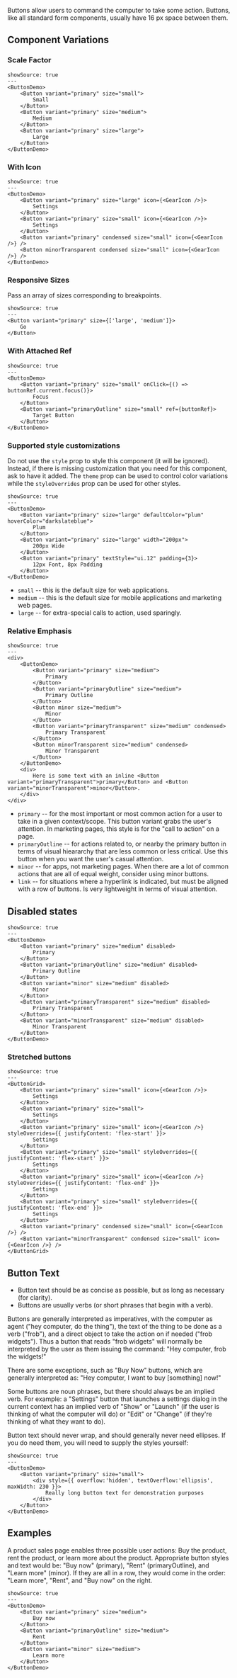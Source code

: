 Buttons allow users to command the computer to take some action. Buttons, like all standard form components, usually have 16 px space between them.

## Component Variations

### Scale Factor

```react
showSource: true
---
<ButtonDemo>
	<Button variant="primary" size="small">
		Small
	</Button>
	<Button variant="primary" size="medium">
		Medium
	</Button>
	<Button variant="primary" size="large">
		Large
	</Button>
</ButtonDemo>
```

### With Icon

```react
showSource: true
---
<ButtonDemo>
	<Button variant="primary" size="large" icon={<GearIcon />}>
		Settings
	</Button>
	<Button variant="primary" size="small" icon={<GearIcon />}>
		Settings
	</Button>
	<Button variant="primary" condensed size="small" icon={<GearIcon />} />
	<Button minorTransparent condensed size="small" icon={<GearIcon />} />
</ButtonDemo>
```

### Responsive Sizes

Pass an array of sizes corresponding to breakpoints.

```react
showSource: true
---
<Button variant="primary" size={['large', 'medium']}>
	Go
</Button>
```

### With Attached Ref

```react
showSource: true
---
<ButtonDemo>
	<Button variant="primary" size="small" onClick={() => buttonRef.current.focus()}>
		Focus
	</Button>
	<Button variant="primaryOutline" size="small" ref={buttonRef}>
		Target Button
	</Button>
</ButtonDemo>
```

### Supported style customizations

Do not use the `style` prop to style this component (it will be ignored). Instead, if there is missing customization that you need for this component, ask to have it added. The `theme` prop can be used to control color variations while the `styleOverrides` prop can be used for other styles.

```react
showSource: true
---
<ButtonDemo>
	<Button variant="primary" size="large" defaultColor="plum" hoverColor="darkslateblue">
		Plum
	</Button>
	<Button variant="primary" size="large" width="200px">
		200px Wide
	</Button>
	<Button variant="primary" textStyle="ui.12" padding={3}>
		12px Font, 8px Padding
	</Button>
</ButtonDemo>
```

- `small` -- this is the default size for web applications.
- `medium` -- this is the default size for mobile applications and marketing web pages.
- `large` -- for extra-special calls to action, used sparingly.

### Relative Emphasis

```react
showSource: true
---
<div>
	<ButtonDemo>
		<Button variant="primary" size="medium">
			Primary
		</Button>
		<Button variant="primaryOutline" size="medium">
			Primary Outline
		</Button>
		<Button minor size="medium">
			Minor
		</Button>
		<Button variant="primaryTransparent" size="medium" condensed>
			Primary Transparent
		</Button>
		<Button minorTransparent size="medium" condensed>
			Minor Transparent
		</Button>
	</ButtonDemo>
	<div>
		Here is some text with an inline <Button variant="primaryTransparent">primary</Button> and <Button variant="minorTransparent">minor</Button>.
	</div>
</div>
```

- `primary` -- for the most important or most common action for a user to take in a given context/scope. This button variant grabs the user's attention. In marketing pages, this style is for the "call to action" on a page.
- `primaryOutline` -- for actions related to, or nearby the primary button in terms of visual hieararchy that are less common or less critical. Use this button when you want the user's casual attention.
- `minor` -- for apps, not marketing pages. When there are a lot of common actions that are all of equal weight, consider using minor buttons.
- `link` -- for situations where a hyperlink is indicated, but must be aligned with a row of buttons. Is very lightweight in terms of visual attention.

## Disabled states

```react
showSource: true
---
<ButtonDemo>
	<Button variant="primary" size="medium" disabled>
		Primary
	</Button>
	<Button variant="primaryOutline" size="medium" disabled>
		Primary Outline
	</Button>
	<Button variant="minor" size="medium" disabled>
		Minor
	</Button>
	<Button variant="primaryTransparent" size="medium" disabled>
		Primary Transparent
	</Button>
	<Button variant="minorTransparent" size="medium" disabled>
		Minor Transparent
	</Button>
</ButtonDemo>
```

### Stretched buttons

```react
showSource: true
---
<ButtonGrid>
	<Button variant="primary" size="small" icon={<GearIcon />}>
		Settings
	</Button>
	<Button variant="primary" size="small">
		Settings
	</Button>
	<Button variant="primary" size="small" icon={<GearIcon />} styleOverrides={{ justifyContent: 'flex-start' }}>
		Settings
	</Button>
	<Button variant="primary" size="small" styleOverrides={{ justifyContent: 'flex-start' }}>
		Settings
	</Button>
	<Button variant="primary" size="small" icon={<GearIcon />} styleOverrides={{ justifyContent: 'flex-end' }}>
		Settings
	</Button>
	<Button variant="primary" size="small" styleOverrides={{ justifyContent: 'flex-end' }}>
		Settings
	</Button>
	<Button variant="primary" condensed size="small" icon={<GearIcon />} />
	<Button variant="minorTransparent" condensed size="small" icon={<GearIcon />} />
</ButtonGrid>
```

## Button Text

- Button text should be as concise as possible, but as long as necessary (for clarity).
- Buttons are usually verbs (or short phrases that begin with a verb).

Buttons are generally interpreted as imperatives, with the computer as agent ("hey computer, do the thing"), the text of the thing to be done as a verb ("frob"), and a direct object to take the action on if needed ("frob widgets"). Thus a button that reads "frob widgets" will normally be interpreted by the user as them issuing the command: "Hey computer, frob the widgets!"

There are some exceptions, such as "Buy Now" buttons, which are generally interpreted as: "Hey computer, I want to buy [something] now!"

Some buttons are noun phrases, but there should always be an implied verb. For example: a "Settings" button that launches a settings dialog in the current context has an implied verb of "Show" or "Launch" (if the user is thinking of what the computer will do) or "Edit" or "Change" (if they're thinking of what they want to do).

Button text should never wrap, and should generally never need ellipses. If you do need them, you will need to supply the styles yourself:

```react
showSource: true
---
<ButtonDemo>
	<Button variant="primary" size="small">
		<div style={{ overflow:'hidden', textOverflow:'ellipsis', maxWidth: 230 }}>
			Really long button text for demonstration purposes
		</div>
	</Button>
</ButtonDemo>
```

## Examples

A product sales page enables three possible user actions: Buy the product, rent the product, or learn more about the product. Appropriate button styles and text would be: "Buy now" (primary), "Rent" (primaryOutline), and "Learn more" (minor). If they are all in a row, they would come in the order: "Learn more", "Rent", and "Buy now" on the right.

```react
showSource: true
---
<ButtonDemo>
	<Button variant="primary" size="medium">
		Buy now
	</Button>
	<Button variant="primaryOutline" size="medium">
		Rent
	</Button>
	<Button variant="minor" size="medium">
		Learn more
	</Button>
</ButtonDemo>
```
